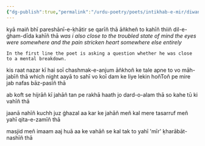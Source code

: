 ```yaml
---
{"dg-publish":true,"permalink":"/urdu-poetry/poets/intikhab-e-mir/diwan-01/kya-mai-bhi-pareshan-e-khatir-se-karin-tha/"}
---
```



kyā maiñ bhī pareshānī-e-ḳhātir se qarīñ thā
āñkheñ to kahīñ thiiñ dil-e-ġham-dīda kahīñ thā
	*was i  also close to the  troubled state of mind*
	*the eyes were somewhere and the pain stricken heart somewhere else entirely*



	In the first line the poet is asking a question whether he was close to a mental breakdown.

kis raat nazar kī hai soī chashmak-e-anjum
āñkhoñ ke tale apne to vo māh-jabīñ thā
	which night 
aayā to sahī vo koī dam ke liye lekin
hoñToñ pe mire jab nafas bāz-pasīñ thā

ab koft se hijrāñ kī jahāñ tan pe rakhā haath
jo dard-o-alam thā so kahe tū ki vahīñ thā

jaanā nahīñ kuchh juz ġhazal aa kar ke jahāñ meñ
kal mere tasarruf meñ yahī qita-e-zamīñ thā

masjid meñ imaam aaj huā aa ke vahāñ se
kal tak to yahī 'mīr' ḳharābāt-nashīñ thā


